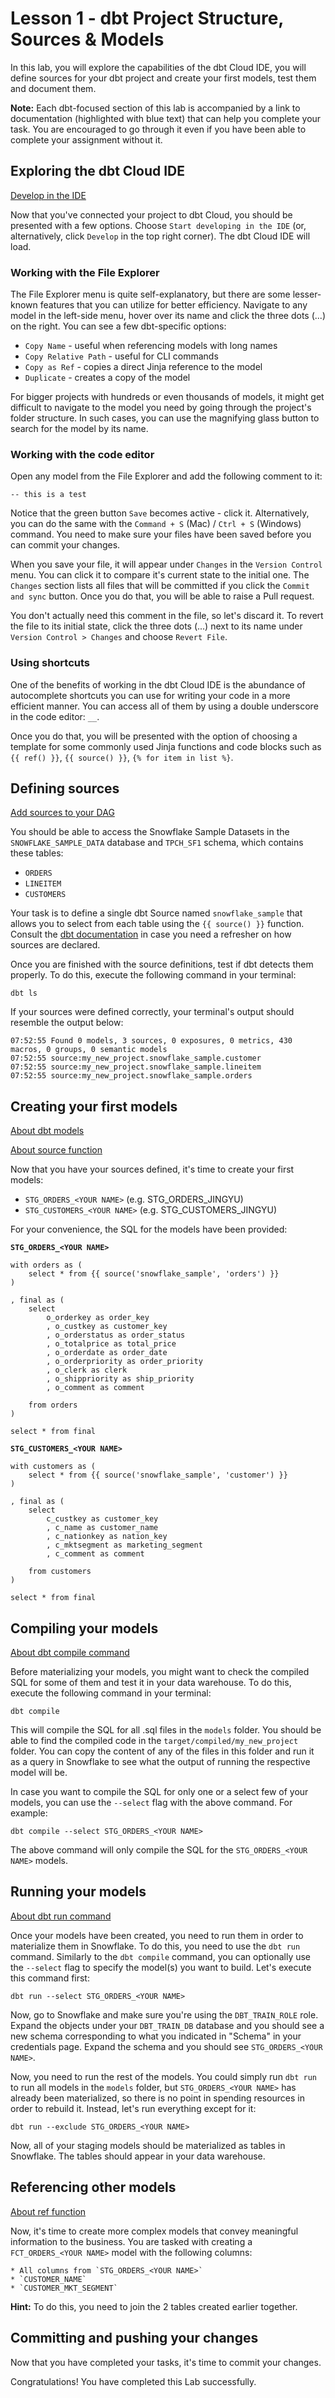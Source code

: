 # Lesson 1 - dbt Project Structure, Sources & Models

In this lab, you will explore the capabilities of the dbt Cloud IDE, you will define sources for your dbt project and create your first models, test them and document them. 

**Note:** Each dbt-focused section of this lab is accompanied by a link to documentation (highlighted with blue text) that can help you complete your task. You are encouraged to go through it even if you have been able to complete your assignment without it.


## Exploring the dbt Cloud IDE
[Develop in the IDE](https://docs.getdbt.com/docs/cloud/dbt-cloud-ide/develop-in-the-cloud)

Now that you've connected your project to dbt Cloud, you should be presented with a few options. Choose `Start developing in the IDE` (or, alternatively, click `Develop` in the top right corner). The dbt Cloud IDE will load.


### Working with the File Explorer

The File Explorer menu is quite self-explanatory, but there are some lesser-known features that you can utilize for better efficiency. Navigate to any model in the left-side menu, hover over its name and click the three dots (...) on the right. You can see a few dbt-specific options:

* `Copy Name` - useful when referencing models with long names 
* `Copy Relative Path` - useful for CLI commands
* `Copy as Ref` - copies a direct Jinja reference to the model
* `Duplicate` - creates a copy of the model

For bigger projects with hundreds or even thousands of models, it might get difficult to navigate to the model you need by going through the project's folder structure. In such cases, you can use the magnifying glass button to search for the model by its name.


### Working with the code editor

Open any model from the File Explorer and add the following comment to it:

```
-- this is a test
```

Notice that the green button `Save` becomes active - click it. Alternatively, you can do the same with the `Command + S` (Mac) / `Ctrl + S` (Windows) command. You need to make sure your files have been saved before you can commit your changes.

When you save your file, it will appear under `Changes` in the `Version Control` menu. You can click it to compare it's current state to the initial one. The `Changes` section lists all files that will be committed if you click the `Commit and sync` button. Once you do that, you will be able to raise a Pull request. 

You don't actually need this comment in the file, so let's discard it. To revert the file to its initial state, click the three dots (...) next to its name under `Version Control > Changes` and choose `Revert File`.


### Using shortcuts

One of the benefits of working in the dbt Cloud IDE is the abundance of autocomplete shortcuts you can use for writing your code in a more efficient manner. You can access all of them by using a double underscore in the code editor: `__`.

Once you do that, you will be presented with the option of choosing a template for some commonly used Jinja functions and code blocks such as `{{ ref() }}`, `{{ source() }}`, `{% for item in list %}`.


## Defining sources

[Add sources to your DAG](https://docs.getdbt.com/docs/build/sources)

You should be able to access the Snowflake Sample Datasets in the `SNOWFLAKE_SAMPLE_DATA` database and `TPCH_SF1` schema, which contains these tables:

* `ORDERS`
* `LINEITEM`
* `CUSTOMERS`

Your task is to define a single dbt Source named `snowflake_sample` that allows you to select from each table using the `{{ source() }}` function. Consult the [dbt documentation](https://docs.getdbt.com/docs/build/sources#declaring-a-source) in case you need a refresher on how sources are declared.

Once you are finished with the source definitions, test if dbt detects them properly. To do this, execute the following command in your terminal:
```
dbt ls
```
If your sources were defined correctly, your terminal's output should resemble the output below:

```
07:52:55 Found 0 models, 3 sources, 0 exposures, 0 metrics, 430 macros, 0 groups, 0 semantic models
07:52:55 source:my_new_project.snowflake_sample.customer
07:52:55 source:my_new_project.snowflake_sample.lineitem
07:52:55 source:my_new_project.snowflake_sample.orders
```

## Creating your first models

[About dbt models](https://docs.getdbt.com/docs/build/models)

[About source function](https://docs.getdbt.com/reference/dbt-jinja-functions/source)

Now that you have your sources defined, it's time to create your first models:

* `STG_ORDERS_<YOUR NAME>` (e.g. STG_ORDERS_JINGYU)
* `STG_CUSTOMERS_<YOUR NAME>` (e.g. STG_CUSTOMERS_JINGYU)

For your convenience, the SQL for the models have been provided:

**`STG_ORDERS_<YOUR NAME>`**
```
with orders as (
    select * from {{ source('snowflake_sample', 'orders') }}
)

, final as (
    select 
        o_orderkey as order_key
        , o_custkey as customer_key
        , o_orderstatus as order_status
        , o_totalprice as total_price
        , o_orderdate as order_date 
        , o_orderpriority as order_priority
        , o_clerk as clerk 
        , o_shippriority as ship_priority
        , o_comment as comment
 
    from orders
)

select * from final
```

**`STG_CUSTOMERS_<YOUR NAME>`**
```
with customers as (
    select * from {{ source('snowflake_sample', 'customer') }}
)

, final as (
    select 
        c_custkey as customer_key 
        , c_name as customer_name
        , c_nationkey as nation_key 
        , c_mktsegment as marketing_segment
        , c_comment as comment 

    from customers 
)

select * from final
```

## Compiling your models

[About dbt compile command](https://docs.getdbt.com/reference/commands/compile)

Before materializing your models, you might want to check the compiled SQL for some of them and test it in your data warehouse. To do this, execute the following command in your terminal:

```
dbt compile
```

This will compile the SQL for all .sql files in the `models` folder. You should be able to find the compiled code in the `target/compiled/my_new_project` folder. You can copy the content of any of the files in this folder and run it as a query in Snowflake to see what the output of running the respective model will be.

In case you want to compile the SQL for only one or a select few of your models, you can use the `--select` flag with the above command. For example:
```
dbt compile --select STG_ORDERS_<YOUR NAME>
```

The above command will only compile the SQL for the `STG_ORDERS_<YOUR NAME>` models.

## Running your models

[About dbt run command](https://docs.getdbt.com/reference/commands/run)

Once your models have been created, you need to run them in order to materialize them in Snowflake. To do this, you need to use the `dbt run` command. Similarly to the `dbt compile` command, you can optionally use the `--select` flag to specify the model(s) you want to build. Let's execute this command first:

```
dbt run --select STG_ORDERS_<YOUR NAME>
```

Now, go to Snowflake and make sure you're using the `DBT_TRAIN_ROLE` role. Expand the objects under your `DBT_TRAIN_DB` database and you should see a new schema corresponding to what you indicated in "Schema" in your credentials page. Expand the schema and you should see `STG_ORDERS_<YOUR NAME>`.

Now, you need to run the rest of the models. You could simply run `dbt run` to run all models in the `models` folder, but `STG_ORDERS_<YOUR NAME>` has already been materialized, so there is no point in spending resources in order to rebuild it. Instead, let's run everything except for it:

```
dbt run --exclude STG_ORDERS_<YOUR NAME>
```

Now, all of your staging models should be materialized as tables in Snowflake. The tables should appear in your data warehouse.

## Referencing other models

[About ref function](https://docs.getdbt.com/reference/dbt-jinja-functions/ref)

Now, it's time to create more complex models that convey meaningful information to the business. You are tasked with creating a `FCT_ORDERS_<YOUR NAME>` model with the following columns:

    * All columns from `STG_ORDERS_<YOUR NAME>`
    * `CUSTOMER_NAME`
    * `CUSTOMER_MKT_SEGMENT`

**Hint:** To do this, you need to join the 2 tables created earlier together.


## Committing and pushing your changes

Now that you have completed your tasks, it's time to commit your changes. 

Congratulations! You have completed this Lab successfully.
